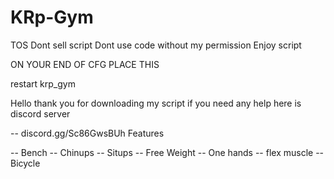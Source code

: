 # KRp-Gym

TOS 
Dont sell script
Dont use code without my permission
Enjoy script



ON YOUR END OF CFG PLACE THIS

restart krp_gym


Hello thank you for downloading my script if you need any help here is discord server

-- discord.gg/Sc86GwsBUh
Features

-- Bench
-- Chinups
-- Situps
-- Free Weight
-- One hands
-- flex muscle
-- Bicycle

